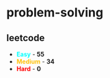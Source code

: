 # problem-solving

## leetcode

- <span style="color :  #00ffff">**Easy**</span> - **55**
- <span style="color :  #ffc20e">**Medium**</span> - **34**
- <span style="color :  red">**Hard**</span> - **0**
